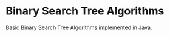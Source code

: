 Binary Search Tree Algorithms
================================

Basic Binary Search Tree Algorithms implemented in Java.


